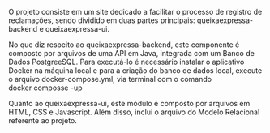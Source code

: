 
O projeto consiste em um site dedicado a facilitar o processo de registro de reclamações, sendo dividido em duas partes principais: queixaexpressa-backend e queixaexpressa-ui.

No que diz respeito ao queixaexpressa-backend, este componente é composto por arquivos de uma API em Java, integrada com um Banco de Dados PostgreeSQL. Para executá-lo é necessário instalar o aplicativo Docker na máquina local e para a criação do banco de dados local, execute o arquivo docker-compose.yml, via terminal com o comando docker composse -up

Quanto ao queixaexpressa-ui, este módulo é composto por arquivos em HTML, CSS e Javascript. Além disso, inclui o arquivo do Modelo Relacional referente ao projeto.
